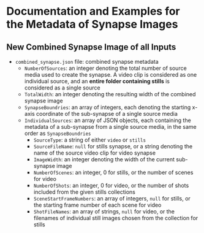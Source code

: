 # Documentation and Examples for the Metadata of Synapse Images
## New Combined Synapse Image of all Inputs
- `combined_synapse.json` file: combined synapse metadata
    - `NumberOfSources`: an integer denoting the total number of source media used to create the synapse. A video clip is considered as one individual source, and an **entire folder containing stills** is considered as a single source
    - `TotalWidth`: an integer denoting the resulting width of the combined synapse image
    - `SynapseBoundries`: an array of integers, each denoting the starting x-axis coordinate of the sub-synapse of a single source media
    - `IndividualSources`: an array of JSON objects, each containing the metadata of a sub-synapse from a single source media, in the same order as `SynapseBoundries`
        - `SourceType`: a string of either `video` or `stills`
        - `SourceFileName`: `null` for stills synapse, or a string denoting the name of the source video clip for video synapse
        - `ImageWidth`: an integer denoting the width of the current sub-synapse image
        - `NumberOfScenes`: an integer, 0 for stills, or the number of scenes for video
        - `NumberOfShots`: an integer, 0 for video, or the number of shots included from the given stills collections
        - `SceneStartFrameNumbers`: an array of integers, `null` for stills, or the starting frame number of each scene for video
        - `ShotFileNames`: an array of strings, `null` for video, or the filenames of individual still images chosen from the collection for stills